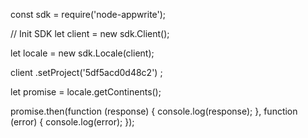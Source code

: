 const sdk = require('node-appwrite');

// Init SDK
let client = new sdk.Client();

let locale = new sdk.Locale(client);

client
    .setProject('5df5acd0d48c2')
;

let promise = locale.getContinents();

promise.then(function (response) {
    console.log(response);
}, function (error) {
    console.log(error);
});